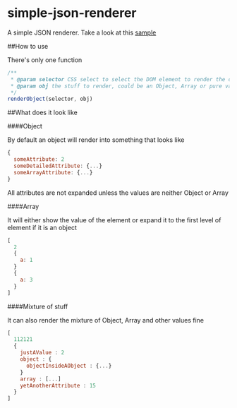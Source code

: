# simple-json-renderer

A simple JSON renderer. Take a look at this [sample](http://yifanzz.github.io/simple-json-renderer/sample.html)

##How to use

There's only one function 

```javascript
/**
 * @param selector CSS select to select the DOM element to render the object in
 * @param obj the stuff to render, could be an Object, Array or pure value
 */
renderObject(selector, obj)
```

##What does it look like

####Object

By default an object will render into something that looks like

```javascript
{
  someAttribute: 2
  someDetailedAttribute: {...}
  someArrayAttribute: {...}
}
```
All attributes are not expanded unless the values are neither Object or Array


####Array

It will either show the value of the element or expand it to the first level of element if it is an object 

```javascript
[
  2
  {
    a: 1
  }
  {
    a: 3
  }
]
```

####Mixture of stuff

It can also render the mixture of Object, Array and other values fine

```javascript
[
  112121
  {
    justAValue : 2
    object : {
      objectInsideAObject : {...}
    }
    array : [...]
    yetAnotherAttribute : 15
  }
]
```
